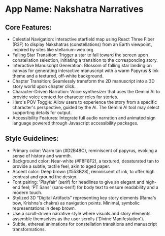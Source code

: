 # **App Name**: Nakshatra Narratives

## Core Features:

- Celestial Navigation: Interactive starfield map using React Three Fiber (R3F) to display Nakshatras (constellations) from an Earth viewpoint, inspired by sites like stellarium-web.org.
- Falling Star Transition: Trigger a star to fall toward the screen upon constellation selection, initiating a transition to the corresponding story.
- Interactive Manuscript Generation: Blossom of falling star landing on canvas for generating interactive manuscript with a warm Papyrus & Ink theme and a textured, off-white background.
- Chapter Transition: Seamlessly transform the 2D manuscript into a 3D story world upon chapter click.
- Character-Driven Narration: Voice synthesizer that uses the Gemini AI to provide voice context for character roles for stories.
- Hero's POV Toggle: Allow users to experience the story from a specific character's perspective, guided by the AI. The Gemini AI tool may select supporting details for output.
- Accessibility Features: Integrate full audio narration and animated sign language powered through Javascript accessibility packages.

## Style Guidelines:

- Primary color: Warm tan (#D2B48C), reminiscent of papyrus, evoking a sense of history and warmth.
- Background color: Near-white (#F8F8F2), a textured, desaturated tan to provide a subtle, tactile feel, akin to aged paper.
- Accent color: Deep brown (#553B28), reminiscent of ink, to offer high contrast and ground the design.
- Font pairing: 'Playfair' (serif) for headlines to give an elegant and high-end feel; 'PT Sans' (sans-serif) for body text to ensure readability and a modern touch.
- Stylized 3D “Digital Artifacts” representing key story elements (Rama's bow, Krishna's chakra) as navigation points. Minimal, symbolic representations in deep brown.
- Use a scroll-driven narrative style where visuals and story elements assemble themselves as the user scrolls ('Divine Manifestation').
- Subtle, ethereal animations for constellation transitions and manuscript transformations.